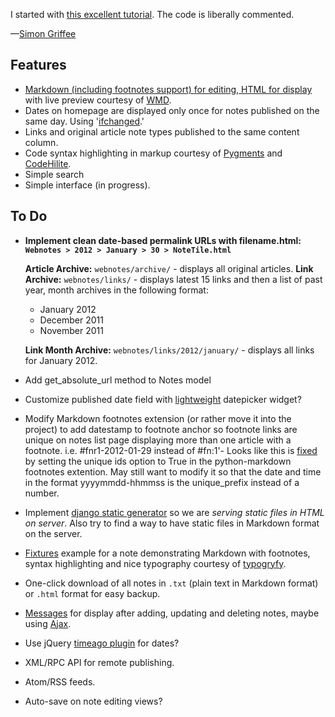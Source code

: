 I started with [this excellent tutorial](http://komunitasweb.com/2010/02/django-tutorial-simple-notes-application/). The code is liberally commented.

—[Simon Griffee](http://hypertexthero.com)

Features
----

- [Markdown (including footnotes support) for editing, HTML for display](https://code.djangoproject.com/wiki/UsingMarkup) with live preview courtesy of [WMD](https://github.com/ChiperSoft/wmd#readme).
- Dates on homepage are displayed only once for notes published on the same day. Using '[ifchanged](https://docs.djangoproject.com/en/dev/ref/templates/builtins/?from=olddocs#ifchanged).'
- Links and original article note types published to the same content column.
- Code syntax highlighting in markup courtesy of [Pygments](http://pygments.org/) and [CodeHilite](http://freewisdom.org/projects/python-markdown/CodeHilite).
- Simple search
- Simple interface (in progress).

To Do
----

- **Implement clean date-based permalink URLs with filename.html: `Webnotes > 2012 > January > 30 > NoteTile.html`**

    **Article Archive:** `webnotes/archive/` - displays all original articles.
    **Link Archive:** `webnotes/links/` - displays latest 15 links and then a list of past year, month archives in the following format:

    - January 2012
    - December 2011
    - November 2011

    **Link Month Archive:** `webnotes/links/2012/january/` - displays all links for January 2012.
    
- Add get_absolute_url method to Notes model
- Customize published date field with [lightweight](http://stefangabos.ro/jquery/zebra-datepicker/) datepicker widget?
- Modify Markdown footnotes extension (or rather move it into the project) to add datestamp to footnote anchor so footnote links are unique on notes list page displaying more than one article with a footnote. i.e. #fnr1-2012-01-29 instead of #fn:1'- Looks like this is [fixed](http://www.freewisdom.org/projects/python-markdown/Tickets/000037) by setting the unique ids option to True in the python-markdown footnotes extention. May still want to modify it so that the date and time in the format yyyymmdd-hhmmss is the unique_prefix instead of a number.
- Implement [django static generator](https://github.com/luckythetourist/staticgenerator) so we are *serving static files in HTML on server*. Also try to find a way to have static files in Markdown format on the server.
- [Fixtures](https://docs.djangoproject.com/en/dev/ref/django-admin/#what-s-a-fixture) example for a note demonstrating Markdown with footnotes, syntax highlighting and nice typography courtesy of [typogryfy](http://code.google.com/p/typogrify/).
- One-click download of all notes in `.txt` (plain text in Markdown format) or `.html` format for easy backup.
- [Messages](https://docs.djangoproject.com/en/dev/ref/contrib/messages/) for display after adding, updating and deleting notes, maybe using [Ajax](http://webcloud.se/log/AJAX-in-Django-with-jQuery/).
- Use jQuery [timeago plugin](http://timeago.yarp.com/) for dates?
- XML/RPC API for remote publishing.
- Atom/RSS feeds.
- Auto-save on note editing views?

[^1]: /notes-env/lib/python2.6/site-packages/markdown/extensions/footnotes.py

<!-- - Add user profile pages and link user names in the article bylines there. -->
